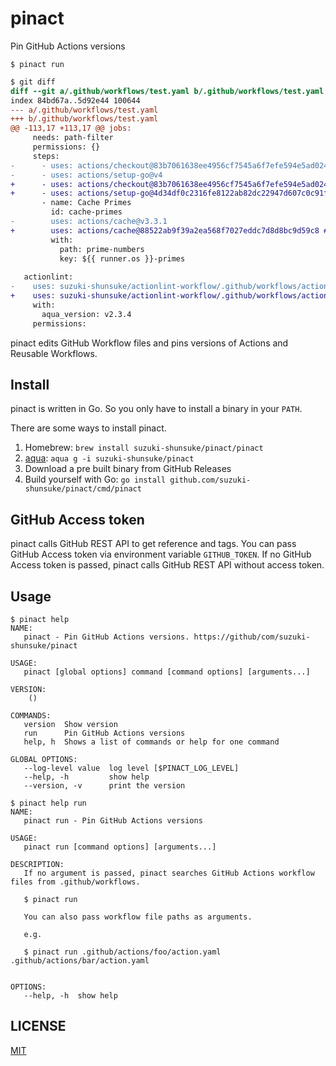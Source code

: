 # pinact

Pin GitHub Actions versions

```console
$ pinact run
```

```diff
$ git diff
diff --git a/.github/workflows/test.yaml b/.github/workflows/test.yaml
index 84bd67a..5d92e44 100644
--- a/.github/workflows/test.yaml
+++ b/.github/workflows/test.yaml
@@ -113,17 +113,17 @@ jobs:
     needs: path-filter
     permissions: {}
     steps:
-      - uses: actions/checkout@83b7061638ee4956cf7545a6f7efe594e5ad0247 # v3
-      - uses: actions/setup-go@v4
+      - uses: actions/checkout@83b7061638ee4956cf7545a6f7efe594e5ad0247 # v3.5.1
+      - uses: actions/setup-go@4d34df0c2316fe8122ab82dc22947d607c0c91f9 # v4.0.0
       - name: Cache Primes
         id: cache-primes
-        uses: actions/cache@v3.3.1
+        uses: actions/cache@88522ab9f39a2ea568f7027eddc7d8d8bc9d59c8 # v3.3.1
         with:
           path: prime-numbers
           key: ${{ runner.os }}-primes
 
   actionlint:
-    uses: suzuki-shunsuke/actionlint-workflow/.github/workflows/actionlint.yaml@v0.5.0
+    uses: suzuki-shunsuke/actionlint-workflow/.github/workflows/actionlint.yaml@b6a5f966d4504893b2aeb60cf2b0de8946e48504 # v0.5.0
     with:
       aqua_version: v2.3.4
     permissions:
```

pinact edits GitHub Workflow files and pins versions of Actions and Reusable Workflows.

## Install

pinact is written in Go. So you only have to install a binary in your `PATH`.

There are some ways to install pinact.

1. Homebrew: `brew install suzuki-shunsuke/pinact/pinact`
1. [aqua](https://aquaproj.github.io/): `aqua g -i suzuki-shunsuke/pinact`
1. Download a pre built binary from GitHub Releases
1. Build yourself with Go: `go install github.com/suzuki-shunsuke/pinact/cmd/pinact`

## GitHub Access token

pinact calls GitHub REST API to get reference and tags.
You can pass GitHub Access token via environment variable `GITHUB_TOKEN`.
If no GitHub Access token is passed, pinact calls GitHub REST API without access token.

## Usage

```console
$ pinact help
NAME:
   pinact - Pin GitHub Actions versions. https://github/com/suzuki-shunsuke/pinact

USAGE:
   pinact [global options] command [command options] [arguments...]

VERSION:
    ()

COMMANDS:
   version  Show version
   run      Pin GitHub Actions versions
   help, h  Shows a list of commands or help for one command

GLOBAL OPTIONS:
   --log-level value  log level [$PINACT_LOG_LEVEL]
   --help, -h         show help
   --version, -v      print the version
```

```console
$ pinact help run
NAME:
   pinact run - Pin GitHub Actions versions

USAGE:
   pinact run [command options] [arguments...]

DESCRIPTION:
   If no argument is passed, pinact searches GitHub Actions workflow files from .github/workflows.

   $ pinact run

   You can also pass workflow file paths as arguments.

   e.g.

   $ pinact run .github/actions/foo/action.yaml .github/actions/bar/action.yaml


OPTIONS:
   --help, -h  show help
```

## LICENSE

[MIT](LICENSE)
